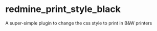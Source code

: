 redmine_print_style_black
=========================

A super-simple plugin to change the css style to print in B&amp;W printers